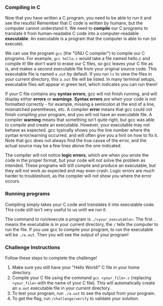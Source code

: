 ### Compiling in C
Now that you have written a C program, you need to be able to run it and see the results! Remember that C code is written by humans, but the computer cannot understand it. We need to **compile** our C programs to translate it from human-readable C code into a computer-readable **executable**. An executable is a program that the computer is able to run (or execute). 
 
We can use the program `gcc` (the "GNU C compiler") to compile our C programs. For example, `gcc hello.c` would take a file named hello.c and compile it! We don't want to erase our C files, so gcc leaves your C file as is, and makes a second executable file from your original source code. This executable file is named `a.out` by default. If you run `ls` to view the files in your current directory, this `a.out` file will be listed. In many terminal setups, executable files will appear in green text, which indicates you can run them!
 
If your C file contains any **syntax errors**, gcc will not finish running, and will display either **errors** or **warnings**. **Syntax errors** are when your code is not formatted correctly - for example, missing a semicolon at the end of a line, mismatched parentheses, etc. A compiler **error** means that gcc could not finish compiling your program, and you will not have an executable file. A compiler **warning** means that something isn't quite right, but gcc was able to compile and create an executable. However, your executable may not behave as expected. gcc typically shows you the line number where the syntax error/warning occurred, and will often give you a hint on how to fix it. Note that gcc does not always find the true cause of the error, and the actual source may be a few lines above the one indicated. 
 
The compiler will not notice **logic errors**, which are when you wrote the code in the proper format, but your code will not solve the problem as intended. These programs will still compile and produce an executable, but they will not work as expected and may even crash. Logic errors are much harder to troubleshoot, as the compiler will not show you where the error occurs.
 
### Running programs
Compiling simply takes your C code and translates it into executable code. This code still isn't very useful to us until we run it. 
 
The command to run/execute a program is `./<your_executable>`. The first `.` means the executable is in your current directory, the `/` tells the computer to run the file. If you use gcc to compile your program, to run the executable will be `./a.out`. Then you will see the output of your program!

### Challenge Instructions
Follow these steps to complete the challenge!

1. Make sure you still have your "Hello World!" C file in your home directory.
2. Compile your C file using the command `gcc <your_file>.c` (replacing `<your_file>` with the name of your C file). This will automatically create an `a.out` executable file in your current directory.
3. To test your program, run `./a.out` to see the output from your program. 
4. To get the flag, run `/challenge/verify` to validate your solution.  
